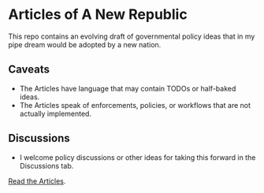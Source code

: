 # Articles of A New Republic

This repo contains an evolving draft of governmental policy ideas that in my pipe dream would be adopted by a new nation.

## Caveats

- The Articles have language that may contain TODOs or half-baked ideas.
- The Articles speak of enforcements, policies, or workflows that are not actually implemented.

## Discussions

- I welcome policy discussions or other ideas for taking this forward in the Discussions tab.

[Read the Articles](https://anewrepublic.github.io/Articles/articles/introduction.html).
